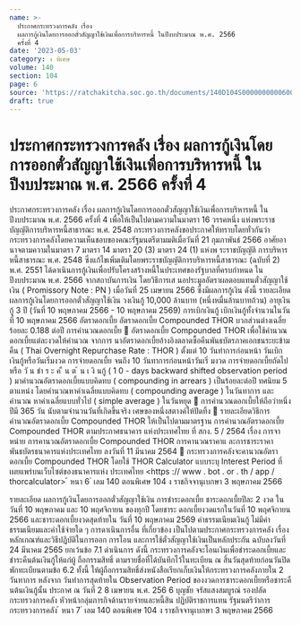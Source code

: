 ```yaml
---
name: >-
  ประกาศกระทรวงการคลัง เรื่อง
  ผลการกู้เงินโดยการออกตั๋วสัญญาใช้เงินเพื่อการบริหารหนี้ ในปีงบประมาณ พ.ศ. 2566
  ครั้งที่ 4
date: '2023-05-03'
category: ง พิเศษ
volume: 140
section: 104
page: 6
source: 'https://ratchakitcha.soc.go.th/documents/140D104S0000000000600.pdf'
draft: true
---
```


# ประกาศกระทรวงการคลัง เรื่อง ผลการกู้เงินโดยการออกตั๋วสัญญาใช้เงินเพื่อการบริหารหนี้ ในปีงบประมาณ พ.ศ. 2566 ครั้งที่ 4

ประกาศกระทรวงการคลัง เรื่อง ผลการกู้เงินโดยการออกตั๋วสัญญาใช้เงินเพื่อการบริหารหนี้ ในปีงบประมาณ พ.ศ. 2566 ครั้งที่ 4 เพื่อให้เป็นไปตามความในมาตรา 16 วรรคหนึ่ง แห่งพระราชบัญญัติการบริหารหนี้สาธารณะ พ.ศ. 2548 กระทรวงการคลังขอประกาศให้ทราบโดยทั่วกันว่า กระทรวงการคลังโดยความเห็นชอบของคณะรัฐมนตรีตามมติเมื่อวันที่ 21 กุมภาพันธ์ 2566 อาศัยอานาจตามความในมาตรา 7 มาตรา 14 มาตรา 20 (3) มาตรา 24 (1) แห่งพ ระราชบัญญัติ การบริหารหนี้สาธารณะ พ.ศ. 2548 ซึ่งแก้ไขเพิ่มเติมโดยพระราชบัญญัติการบริหารหนี้สาธารณะ (ฉบับที่ 2) พ.ศ. 2551 ได้ดาเนินการกู้เงินเพื่อปรับโครงสร้างหนี้ในประเทศของรัฐบาลที่ครบกำหนด ในปีงบประมาณ พ.ศ. 2566 จากสถาบันการเงิน โดยวิธีการเส นอประมูลอัตราผลตอบแทนตั๋วสัญญาใช้เงิน ( Promissory Note : PN ) เมื่อวันที่ 25 เมษายน 2566 ซึ่งมีผลการกู้เงิน ดังนี้ รายละเอียด ผลการกู้เงินโดยการออกตั๋วสัญญาใช้เงิน วงเงินกู้ 10,000 ล้านบาท (หนึ่งหมื่นล้านบาทถ้วน) อายุเงินกู้ 3 ปี (วันที่ 10 พฤษภาคม 2566 - 10 พฤษภาคม 2569) การเบิกเงินกู้ เบิกเงินกู้ทั้งจำนวนในวันที่ 10 พฤษภาคม 2566 อัตราดอกเบี้ย อัตราดอกเบี้ย Compounded THOR บวกส่วนต่างเฉลี่ยร้อยละ 0.188 ต่อปี การคำนวณดอกเบี้ย  อัตราดอกเบี้ย Compounded THOR เพื่อใช้คำนวณดอกเบี้ยแต่ละงวดให้คำนวณ จากการ นาอัตราดอกเบี้ยอ้างอิงตลาดซื้อคืนพันธบัตรภาคเอกชนระยะข้ามคืน ( Thai Overnight Repurchase Rate : THOR ) ตั้งแต่ 10 วันทำการก่อนหน้า วันเบิกเงินกู้หรือวันเริ่มงวด การจ่ายดอกเบี้ย จนถึง 10 วันทาการก่อนหน้าวันเริ่ มงวด การจ่ายดอกเบี้ยถัดไปหรือ วั น ชำ ร ะ ค ื น ต ้ น เ งิ นกู้ ( 1 0 - days backward shifted observation period ) มาคำนวณอัตราดอกเบี้ยแบบคิดทบ ( compounding in arrears ) เป็นร้อยละต่อปี ทศนิยม 5 ตาแหน่ง โดยคำนวณหาค่าเฉลี่ยแบบคิดทบ ( compounding average ) ในวันทาการ และคำนวณ หาค่าเฉลี่ยแบบทั่วไป ( simple average ) ในวันหยุด  การคำนวณดอกเบี้ยให้ถือว่าหนึ่งปีมี 365 วัน นับตามจำนวนวันที่เกิดขึ้นจริง เศษของหนึ่งสตางค์ให้ปัดทิ้ง  รายละเอียดวิธีการคำนวณอัตราดอกเบี้ย Compounded THOR ให้เป็นไปตามมาตรฐาน การคำนวณอัตราดอกเบี้ย Compounded THOR ตามประกาศธนาคาร แห่งประเทศไทย ที่ สกง. 5 / 2564 เรื่อง การจาหน่าย การคานวณอัตราดอกเบี้ย Compounded THOR การคานวณราคาแ ละการชาระราคาพันธบัตรธนาคารแห่งประเทศไทย ลงวันที่ 11 มีนาคม 2564  กระทรวงการคลังจะคานวณอัตราดอกเบี้ย Compounded THOR โดยใช้ THOR Calculator แบบระบุ Interest Period ที่เผยแพร่บนเว็บไซต์ของธนาคารแห่ง ประเทศไทย <https :// www . bot . or . th / app / thorcalculator> ้ หนา 6 ่ เลม 140 ตอนพิเศษ 104 ง ราชกิจจานุเบกษา 3 พฤษภาคม 2566

รายละเอียด ผลการกู้เงินโดยการออกตั๋วสัญญาใช้เงิน การชำระดอกเบี้ย ชาระดอกเบี้ยปีละ 2 งวด ในวันที่ 10 พฤษภาคม และ 10 พฤศจิกายน ของทุกปี โดยชาระ ดอกเบี้ยงวดแรกในวันที่ 10 พฤศจิกายน 2566 และชาระดอกเบี้ยงวดสุดท้ายใน วันที่ 10 พฤษภาคม 2569 ค่าธรรมเนียมเงินกู้ ไม่มีค่าธรรมเนียมและค่าใช้จ่ายใด ๆ การดาเนินการอื่น ที่เกี่ยวข้อง เป็นไปตามประกาศกระทรวงการคลัง เรื่อง หลักเกณฑ์และวิธีปฏิบัติในการออก การโอน และการใช้ตั๋วสัญญาใช้เงินเป็นหลักประกัน ฉบับลงวันที่ 24 มีนาคม 2565 ยกเว้นข้อ 7.1 ดำเนินการ ดังนี้ กระทรวงการคลังจะโอนเงินเพื่อชำระดอกเบี้ยและชำระคืนต้นเงินกู้ให้แก่ผู้ ถือกรรมสิทธิ์ ตามรายชื่อที่ได้บันทึกไว้ในทะเบียน ณ สิ้นวันสุดท้ายก่อนวันปิดพักทะเบียนตามข้อ 6.2 ทั้งนี้ ให้ผู้ถือกรรมสิทธิ์ส่งหนังสือเรียกเก็บเงินให้กระทรวงการคลังภายใน 2 วันทาการ หลังจาก วันทำการสุดท้ายใน Observation Period ของงวดการชาระดอกเบี้ยหรือชาระคื นต้นเงินกู้นั้น ประกาศ ณ วันที่ 2 8 เมษายน พ.ศ. 256 6 บุญชัย จรัสแสงสมบูรณ์ รองปลัดกระทรวงการคลัง หัวหน้ากลุ่มภารกิจด้านรายจ่ายและหนี้สิน ปฏิบัติราชการแทน รัฐมนตรีว่าการกระทรวงการคลัง ้ หนา 7 ่ เลม 140 ตอนพิเศษ 104 ง ราชกิจจานุเบกษา 3 พฤษภาคม 2566
